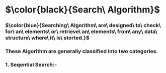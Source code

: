 # $\color{black}{Search\ Algorithm}$

### $\color{blue}{Searching\ Algorithm\ are\ designed\ to\ check\ for\ an\ elements\ or\ retrieve\ an\ elements\ from\ any\ data\ structure\ where\ it\ is\ storted.}$

### These Algorithm are generally classified into two categories.
### **1. Seqential Search:-**  